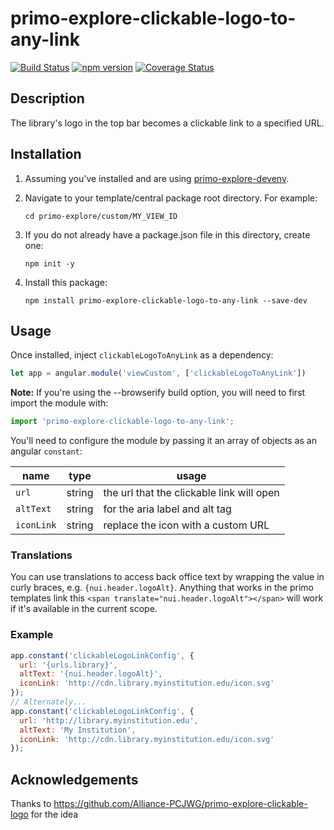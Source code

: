 # primo-explore-clickable-logo-to-any-link

[![Build Status](https://travis-ci.org/NYULibraries/primo-explore-clickable-logo-to-any-link.svg?branch=master)](https://travis-ci.org/NYULibraries/primo-explore-clickable-logo-to-any-link)
[![npm version](https://img.shields.io/npm/v/primo-explore-clickable-logo-to-any-link.svg)](https://www.npmjs.com/package/primo-explore-clickable-logo-to-any-link)
[![Coverage Status](https://coveralls.io/repos/github/NYULibraries/primo-explore-clickable-logo-to-any-link/badge.svg?branch=master)](https://coveralls.io/github/NYULibraries/primo-explore-clickable-logo-to-any-link?branch=master)

## Description

The library's logo in the top bar becomes a clickable link to a specified URL.

## Installation

1. Assuming you've installed and are using [primo-explore-devenv](https://github.com/ExLibrisGroup/primo-explore-devenv).

2. Navigate to your template/central package root directory. For example:
    ```
    cd primo-explore/custom/MY_VIEW_ID
    ```
3. If you do not already have a package.json file in this directory, create one:
    ```
    npm init -y
    ```
4. Install this package:
    ```
    npm install primo-explore-clickable-logo-to-any-link --save-dev
    ```

## Usage

Once installed, inject `clickableLogoToAnyLink` as a dependency:

```js
let app = angular.module('viewCustom', ['clickableLogoToAnyLink'])
```

**Note:** If you're using the --browserify build option, you will need to first import the module with:

```js
import 'primo-explore-clickable-logo-to-any-link';
```

You'll need to configure the module by passing it an array of objects as an angular `constant`:

| name | type | usage |
|------|-------------|--------|
| `url` | string | the url that the clickable link will open |
| `altText` | string | for the aria label and alt tag |
| `iconLink` | string | replace the icon with a custom URL |

### Translations

You can use translations to access back office text by wrapping the value in curly braces, e.g. `{nui.header.logoAlt}`. Anything that works in the primo templates link this `<span translate="nui.header.logoAlt"></span>` will work if it's available in the current scope.

### Example

```js
app.constant('clickableLogoLinkConfig', {
  url: '{urls.library}',
  altText: '{nui.header.logoAlt}',
  iconLink: 'http://cdn.library.myinstitution.edu/icon.svg'
});
// Alternately...
app.constant('clickableLogoLinkConfig', {
  url: 'http://library.myinstitution.edu',
  altText: 'My Institution',
  iconLink: 'http://cdn.library.myinstitution.edu/icon.svg'
});
```

## Acknowledgements

Thanks to https://github.com/Alliance-PCJWG/primo-explore-clickable-logo
for the idea
